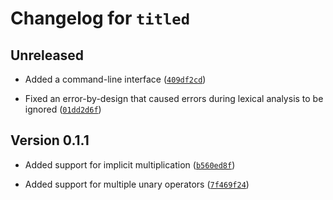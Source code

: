 # Changelog for `titled`

## Unreleased

- Added a command-line interface ([`409df2cd`])

- Fixed an error-by-design that caused errors during lexical analysis to be ignored ([`01dd2d6f`])

[`409df2cd`]: https://github.com/SaltedPeanutButter/cal/commit/409df2cdfb007e3a0a3568b0b0d61fb964dbaa30
[`01dd2d6f`]: https://github.com/SaltedPeanutButter/cal/commit/01dd2d6f68d1c1a1794cf8576e45e0c10c4e9b54

## Version 0.1.1

- Added support for implicit multiplication ([`b560ed8f`])

- Added support for multiple unary operators ([`7f469f24`])

[`b560ed8f`]: https://github.com/SaltedPeanutButter/cal/commit/b560ed8f5b6202e5ffd145910cc117e826ad6c8f
[`7f469f24`]: https://github.com/SaltedPeanutButter/cal/commit/7f469f24a5aedb1f3b04dbbd0b95638b1e62057c